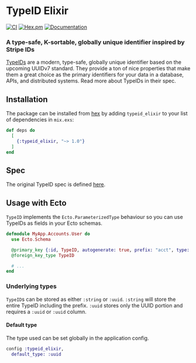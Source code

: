 # TypeID Elixir

[![CI](https://github.com/sloanelybutsurely/typeid-elixir/actions/workflows/ci.yaml/badge.svg)](https://github.com/sloanelybutsurely/typeid-elixir/actions/workflows/ci.yaml) [![Hex.pm](https://img.shields.io/hexpm/v/typeid_elixir.svg)](https://hex.pm/packages/typeid_elixir) [![Documentation](https://img.shields.io/badge/documentation-gray)](https://hexdocs.pm/typeid_elixir)

### A type-safe, K-sortable, globally unique identifier inspired by Stripe IDs

[TypeIDs](https://github.com/jetpack-io/typeid) are a modern, type-safe, globally unique identifier based on the upcoming UUIDv7 standard. They provide a ton of nice properties that make them a great choice as the primary identifiers for your data in a database, APIs, and distributed systems. Read more about TypeIDs in their spec.

## Installation

The package can be installed from [hex](https://hex.pm/packages/typeid_elixir) by adding `typeid_elixir` to your list of dependencies in `mix.exs`:

```elixir
def deps do
  [
    {:typeid_elixir, "~> 1.0"}
  ]
end
```

## Spec

The original TypeID spec is defined [here](https://github.com/jetpack-io/typeid).

## Usage with Ecto

`TypeID` implements the `Ecto.ParameterizedType` behaviour so you can use
TypeIDs as fields in your Ecto schemas.

```elixir
defmodule MyApp.Accounts.User do
  use Ecto.Schema

  @primary_key {:id, TypeID, autogenerate: true, prefix: "acct", type: :uuid}
  @foreign_key_type TypeID

  # ...
end
```

### Underlying types

`TypeID`s can be stored as either `:string` or `:uuid`. `:string` will store
the entire TypeID including the prefix. `:uuid` stores only the UUID portion
and requires a `:uuid` or `:uuid` column.

#### Default type

The type used can be set globally in the application config.

```elixir
config :typeid_elixir,
  default_type: :uuid
```

